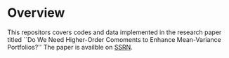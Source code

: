 # Overview

This repositors covers codes and data implemented in the research paper titled ``Do We Need Higher-Order Comoments to Enhance Mean-Variance Portfolios?'' The paper is availble on [SSRN](https://papers.ssrn.com/sol3/papers.cfm?abstract_id=3523379).
